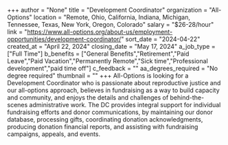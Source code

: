 +++
author = "None"
title = "Development Coordinator"
organization = "All-Options"
location = "Remote, Ohio, California, Indiana, Michigan, Tennessee, Texas, New York, Oregon, Colorado"
salary = "$26-28/hour"
link = "https://www.all-options.org/about-us/employment-opportunities/development-coordinator/"
sort_date = "2024-04-22"
created_at = "April 22, 2024"
closing_date = "May 17, 2024"
a_job_type = ["Full Time"]
b_benefits = ["General Benefits","Retirement","Paid Leave","Paid Vacation","Permanently Remote","Sick time","Professional development","paid time off"]
c_feedback = ""
aa_degrees_required = "No degree required"
thumbnail = ""
+++
All-Options is looking for a Development Coordinator who is passionate about reproductive justice and our all-options approach, believes in fundraising as a way to build capacity and community, and enjoys the details and challenges of behind-the-scenes administrative work. The DC provides integral support for individual fundraising efforts and donor communications, by maintaining our donor database, processing gifts, coordinating donation acknowledgments, producing donation financial reports, and assisting with fundraising campaigns, appeals, and events.